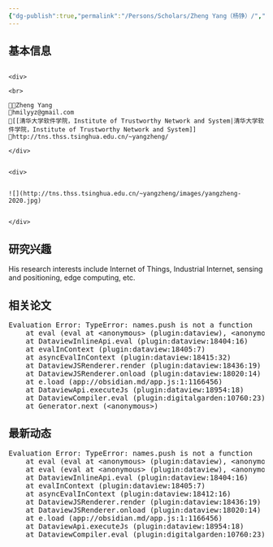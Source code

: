 ```yaml
---
{"dg-publish":true,"permalink":"/Persons/Scholars/Zheng Yang（杨铮）/","title":"Associate Professor","tags":["scholar"]}
---
```


## 基本信息
````ad-flex

<div>

<br>

🧑‍🔬Zheng Yang
📮hmilyyz@gmail.com
🏫[[清华大学软件学院，Institute of Trustworthy Network and System|清华大学软件学院，Institute of Trustworthy Network and System]]
🔗http://tns.thss.tsinghua.edu.cn/~yangzheng/

</div>


<div>


![](http://tns.thss.tsinghua.edu.cn/~yangzheng/images/yangzheng-2020.jpg)


</div>

````
## 研究兴趣
His research interests include Internet of Things, Industrial Internet, sensing and positioning, edge computing, etc.

## 相关论文
<pre class="dataview dataview-error">Evaluation Error: TypeError: names.push is not a function
    at eval (eval at &lt;anonymous&gt; (plugin:dataview), &lt;anonymous&gt;:2:7)
    at DataviewInlineApi.eval (plugin:dataview:18404:16)
    at evalInContext (plugin:dataview:18405:7)
    at asyncEvalInContext (plugin:dataview:18415:32)
    at DataviewJSRenderer.render (plugin:dataview:18436:19)
    at DataviewJSRenderer.onload (plugin:dataview:18020:14)
    at e.load (app://obsidian.md/app.js:1:1166456)
    at DataviewApi.executeJs (plugin:dataview:18954:18)
    at DataviewCompiler.eval (plugin:digitalgarden:10760:23)
    at Generator.next (&lt;anonymous&gt;)</pre>
## 最新动态
<pre class="dataview dataview-error">Evaluation Error: TypeError: names.push is not a function
    at eval (eval at &lt;anonymous&gt; (plugin:dataview), &lt;anonymous&gt;:5:7)
    at eval (eval at &lt;anonymous&gt; (plugin:dataview), &lt;anonymous&gt;:23:4)
    at DataviewInlineApi.eval (plugin:dataview:18404:16)
    at evalInContext (plugin:dataview:18405:7)
    at asyncEvalInContext (plugin:dataview:18412:16)
    at DataviewJSRenderer.render (plugin:dataview:18436:19)
    at DataviewJSRenderer.onload (plugin:dataview:18020:14)
    at e.load (app://obsidian.md/app.js:1:1166456)
    at DataviewApi.executeJs (plugin:dataview:18954:18)
    at DataviewCompiler.eval (plugin:digitalgarden:10760:23)</pre>